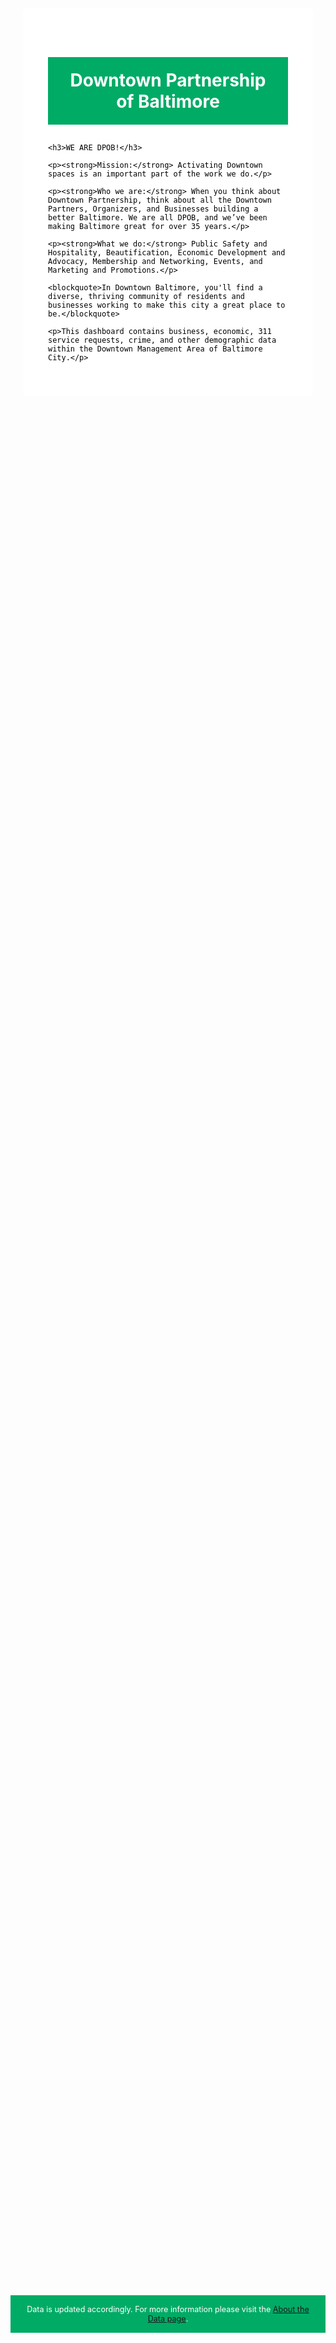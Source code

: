 <style>
.hero {
  background-image: url('assets/img/dpob-staff-community-clean.jpg');
  background-size: cover;
  background-position: center;
  padding: 60px 20px;
  color: black;
  min-height: 90vh;
}
.overlay {
  background-color: rgba(255, 255, 255, 0.85);
  padding: 40px;
  max-width: 960px;
  margin: auto;
  border-radius: 6px;
}
h1.hero-title {
  background-color: #00ab66;
  color: white;
  padding: 20px;
  text-align: center;
  font-size: 2em;
  margin-bottom: 30px;
}
.footer {
  background-color: #00ab66;
  color: white;
  padding: 15px;
  text-align: center;
  font-size: 0.9em;
}
</style>

<div class="hero">
  <div class="overlay">
    <h1 class="hero-title">Downtown Partnership of Baltimore</h1>

    <h3>WE ARE DPOB!</h3>

    <p><strong>Mission:</strong> Activating Downtown spaces is an important part of the work we do.</p>

    <p><strong>Who we are:</strong> When you think about Downtown Partnership, think about all the Downtown Partners, Organizers, and Businesses building a better Baltimore. We are all DPOB, and we’ve been making Baltimore great for over 35 years.</p>

    <p><strong>What we do:</strong> Public Safety and Hospitality, Beautification, Economic Development and Advocacy, Membership and Networking, Events, and Marketing and Promotions.</p>

    <blockquote>In Downtown Baltimore, you'll find a diverse, thriving community of residents and businesses working to make this city a great place to be.</blockquote>

    <p>This dashboard contains business, economic, 311 service requests, crime, and other demographic data within the Downtown Management Area of Baltimore City.</p>
  </div>
</div>

<div class="footer">
  Data is updated accordingly. For more information please visit the <a href="/about-the-data/">About the Data page</a>.
</div>
